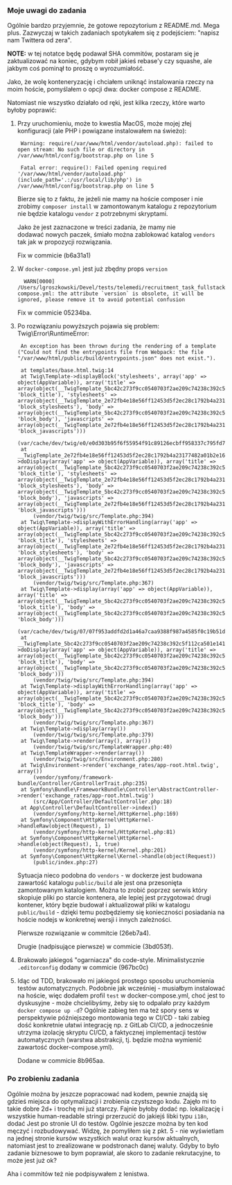 ### Moje uwagi do zadania

Ogólnie bardzo przyjemnie, że gotowe repozytorium  z README.md. Mega plus. Zazwyczaj w takich zadaniach spotykałem się z podejściem: "napisz nam Twittera od zera".

**NOTE:** w tej notatce będę podawał SHA commitów, postaram się je zaktualizować na koniec, gdybym robił jakieś rebase'y czy squashe, ale jakbym coś pominął to proszę o wyrozumiałość.

Jako, że wolę konteneryzację i chciałem uniknąć instalowania rzeczy na moim hoście, pomyślałem o opcji dwa: docker compose z README. 

Natomiast nie wszystko działało od ręki, jest kilka rzeczy, które warto byłoby poprawić:

1. Przy uruchomieniu, może to kwestia MacOS, może mojej złej konfiguracji (ale PHP i powiązane instalowałem na świeżo):  


        Warning: require(/var/www/html/vendor/autoload.php): failed to open stream: No such file or directory in /var/www/html/config/bootstrap.php on line 5
        
        Fatal error: require(): Failed opening required '/var/www/html/vendor/autoload.php' (include_path='.:/usr/local/lib/php') in /var/www/html/config/bootstrap.php on line 5  
  
    Bierze się to z faktu, że jeżeli nie mamy na hoście composer i nie zrobimy `composer install` w zamontowanym katalogu z repozytorium nie będzie katalogu `vendor` z potrzebnymi skryptami. 

    Jako że jest zaznaczone w treści zadania, że mamy nie dodawać nowych paczek, śmiało można zablokować katalog `vendors` tak jak w propozycji rozwiązania.

    Fix w commicie (b6a31a1)

1. W `docker-compose.yml` jest już zbędny props `version`  
       
         WARN[0000] /Users/lgroszkowski/Devel/tests/telemedi/recruitment_task_fullstack/docker-compose.yml: the attribute `version` is obsolete, it will be ignored, please remove it to avoid potential confusion

      Fix w commicie 05234ba.

1. Po rozwiązaniu powyższych pojawia się problem:
    Twig\Error\RuntimeError:
        
        An exception has been thrown during the rendering of a template ("Could not find the entrypoints file from Webpack: the file "/var/www/html/public/build/entrypoints.json" does not exist.").

        at templates/base.html.twig:14
        at Twig\Template->displayBlock('stylesheets', array('app' => object(AppVariable)), array('title' => array(object(__TwigTemplate_5bc42c273f9cc0540703f2ae209c74238c392c5f112ca501e1419ab6dfe28503), 'block_title'), 'stylesheets' => array(object(__TwigTemplate_2e72fb4e18e56ff12453d5f2ec28c1792b4a23177482a01b2e1602e54242424c), 'block_stylesheets'), 'body' => array(object(__TwigTemplate_5bc42c273f9cc0540703f2ae209c74238c392c5f112ca501e1419ab6dfe28503), 'block_body'), 'javascripts' => array(object(__TwigTemplate_2e72fb4e18e56ff12453d5f2ec28c1792b4a23177482a01b2e1602e54242424c), 'block_javascripts')))
            (var/cache/dev/twig/e0/e0d303b95f6f55954f91c89126ecbff958337c795fd7f43c21dfc4e548390912.php:60)
        at __TwigTemplate_2e72fb4e18e56ff12453d5f2ec28c1792b4a23177482a01b2e1602e54242424c->doDisplay(array('app' => object(AppVariable)), array('title' => array(object(__TwigTemplate_5bc42c273f9cc0540703f2ae209c74238c392c5f112ca501e1419ab6dfe28503), 'block_title'), 'stylesheets' => array(object(__TwigTemplate_2e72fb4e18e56ff12453d5f2ec28c1792b4a23177482a01b2e1602e54242424c), 'block_stylesheets'), 'body' => array(object(__TwigTemplate_5bc42c273f9cc0540703f2ae209c74238c392c5f112ca501e1419ab6dfe28503), 'block_body'), 'javascripts' => array(object(__TwigTemplate_2e72fb4e18e56ff12453d5f2ec28c1792b4a23177482a01b2e1602e54242424c), 'block_javascripts')))
            (vendor/twig/twig/src/Template.php:394)
        at Twig\Template->displayWithErrorHandling(array('app' => object(AppVariable)), array('title' => array(object(__TwigTemplate_5bc42c273f9cc0540703f2ae209c74238c392c5f112ca501e1419ab6dfe28503), 'block_title'), 'stylesheets' => array(object(__TwigTemplate_2e72fb4e18e56ff12453d5f2ec28c1792b4a23177482a01b2e1602e54242424c), 'block_stylesheets'), 'body' => array(object(__TwigTemplate_5bc42c273f9cc0540703f2ae209c74238c392c5f112ca501e1419ab6dfe28503), 'block_body'), 'javascripts' => array(object(__TwigTemplate_2e72fb4e18e56ff12453d5f2ec28c1792b4a23177482a01b2e1602e54242424c), 'block_javascripts')))
            (vendor/twig/twig/src/Template.php:367)
        at Twig\Template->display(array('app' => object(AppVariable)), array('title' => array(object(__TwigTemplate_5bc42c273f9cc0540703f2ae209c74238c392c5f112ca501e1419ab6dfe28503), 'block_title'), 'body' => array(object(__TwigTemplate_5bc42c273f9cc0540703f2ae209c74238c392c5f112ca501e1419ab6dfe28503), 'block_body')))
            (var/cache/dev/twig/07/07f953addfd2d1a46a7caa9388f987a4585f0c19b51d03de9f844b214b37324f.php:46)
        at __TwigTemplate_5bc42c273f9cc0540703f2ae209c74238c392c5f112ca501e1419ab6dfe28503->doDisplay(array('app' => object(AppVariable)), array('title' => array(object(__TwigTemplate_5bc42c273f9cc0540703f2ae209c74238c392c5f112ca501e1419ab6dfe28503), 'block_title'), 'body' => array(object(__TwigTemplate_5bc42c273f9cc0540703f2ae209c74238c392c5f112ca501e1419ab6dfe28503), 'block_body')))
            (vendor/twig/twig/src/Template.php:394)
        at Twig\Template->displayWithErrorHandling(array('app' => object(AppVariable)), array('title' => array(object(__TwigTemplate_5bc42c273f9cc0540703f2ae209c74238c392c5f112ca501e1419ab6dfe28503), 'block_title'), 'body' => array(object(__TwigTemplate_5bc42c273f9cc0540703f2ae209c74238c392c5f112ca501e1419ab6dfe28503), 'block_body')))
            (vendor/twig/twig/src/Template.php:367)
        at Twig\Template->display(array())
            (vendor/twig/twig/src/Template.php:379)
        at Twig\Template->render(array(), array())
            (vendor/twig/twig/src/TemplateWrapper.php:40)
        at Twig\TemplateWrapper->render(array())
            (vendor/twig/twig/src/Environment.php:280)
        at Twig\Environment->render('exchange_rates/app-root.html.twig', array())
            (vendor/symfony/framework-bundle/Controller/ControllerTrait.php:235)
        at Symfony\Bundle\FrameworkBundle\Controller\AbstractController->render('exchange_rates/app-root.html.twig')
            (src/App/Controller/DefaultController.php:18)
        at App\Controller\DefaultController->index()
            (vendor/symfony/http-kernel/HttpKernel.php:169)
        at Symfony\Component\HttpKernel\HttpKernel->handleRaw(object(Request), 1)
            (vendor/symfony/http-kernel/HttpKernel.php:81)
        at Symfony\Component\HttpKernel\HttpKernel->handle(object(Request), 1, true)
            (vendor/symfony/http-kernel/Kernel.php:201)
        at Symfony\Component\HttpKernel\Kernel->handle(object(Request))
            (public/index.php:27)

    Sytuacja nieco podobna do `vendors` - w dockerze jest budowana zawartość katalogu `public/build` ale jest ona przesonięta zamontowanym katalogiem. Można to zrobić poprzez serwis który skopiuje pliki po starcie kontenera, ale lepiej jest przygotować drugi kontener, który bęzie budował i aktualizował pliki w katalogu `public/build` - dzięki temu pozbędziemy się konieczności posiadania na hoście nodejs w konkretnej wersji i innych zależności.

    Pierwsze rozwiązanie w commitcie (26eb7a4).

    Drugie (nadpisujące pierwsze) w commicie (3bd053f).

1. Brakowało jakiegoś "ogarniacza" do code-style. Minimalistycznie `.editorconfig` dodany w commicie (967bc0c)

1. Idąc od TDD, brakowało mi jakiegoś prostego sposobu uruchomienia testów automatycznych. Podobnie jak wcześniej - musiałbym instalować na hoście, więc dodałem profil `test` w docker-compose.yml, choć jest to dyskusyjne - może chcielibyśmy, żeby się to odpalało przy każdym `docker compose up -d`? Ogólnie zabieg ten ma też spory sens w perspektywie późniejszego montowania tego w CI/CD - taki zabieg dość konkretnie ułatwi integrację np. z GitLab CI/CD, a jednocześnie utrzyma izolację skryptu CI/CD, a faktycznej implementacji testów automatycznych (warstwa abstrakcji, tj. będzie można wymienić zawartość docker-compose.yml).

    Dodane w commicie 8b965aa.


### Po zrobieniu zadania

Ogólnie można by jeszcze popracować nad kodem, pewnie znajdą się gdzieś miejsca do optymalizacji i zrobienia czystszego kodu. Zajęło mi to takie dobre 2d+ i trochę mi już starczy. Fajnie byłoby dodać np. lokalizację i wszystkie human-readable stringi przerzucić do jakiejś libki typu `i18n`, dodać Jest po stronie UI do testów. Ogólnie jeszcze można by ten kod męczyć i rozbudowywać. Widzę, że pomyliłem się z pkt. 5 - nie wyświetlam na jednej stronie kursów wszystkich walut oraz kursów aktualnych, natomiast jest to zrealizowane w podstronach danej waluty. Gdyby to było zadanie biznesowe to bym poprawiał, ale skoro to zadanie rekrutacyjne, to może jest już ok?

Aha i commitów też nie podpisywałem z lenistwa.
